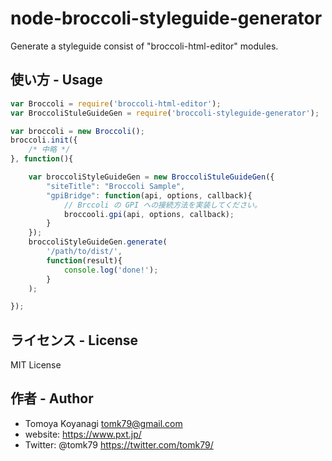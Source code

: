 # node-broccoli-styleguide-generator
Generate a styleguide consist of "broccoli-html-editor" modules.

## 使い方 - Usage

```js
var Broccoli = require('broccoli-html-editor');
var BroccoliStuleGuideGen = require('broccoli-styleguide-generator');

var broccoli = new Broccoli();
broccoli.init({
	/* 中略 */
}, function(){

	var broccoliStyleGuideGen = new BroccoliStuleGuideGen({
		"siteTitle": "Broccoli Sample",
		"gpiBridge": function(api, options, callback){
			// Brccoli の GPI への接続方法を実装してください。
			broccooli.gpi(api, options, callback);
		}
	});
	broccoliStyleGuideGen.generate(
		'/path/to/dist/',
		function(result){
			console.log('done!');
		}
	);

});

```

## ライセンス - License

MIT License


## 作者 - Author

- Tomoya Koyanagi <tomk79@gmail.com>
- website: <https://www.pxt.jp/>
- Twitter: @tomk79 <https://twitter.com/tomk79/>

